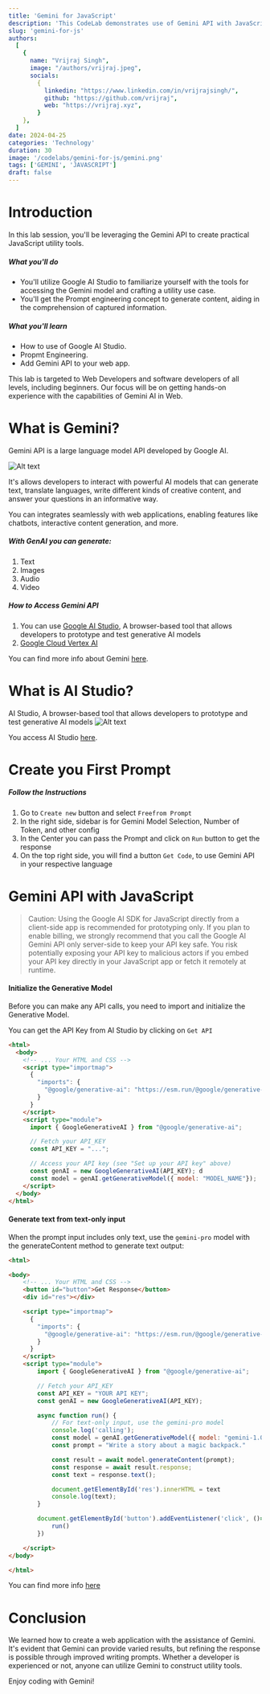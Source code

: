 ```yaml
---
title: 'Gemini for JavaScript'
description: 'This CodeLab demonstrates use of Gemini API with JavaScript'
slug: 'gemini-for-js'
authors:
  [
    {
      name: "Vrijraj Singh",
      image: "/authors/vrijraj.jpeg",
      socials:
        {
          linkedin: "https://www.linkedin.com/in/vrijrajsingh/",
          github: "https://github.com/vrijraj",
          web: "https://vrijraj.xyz",
        }
    },
  ]
date: 2024-04-25
categories: 'Technology'
duration: 30
image: '/codelabs/gemini-for-js/gemini.png'
tags: ['GEMINI', 'JAVASCRIPT']
draft: false
---
```



# Introduction 
In this lab session, you'll be leveraging the Gemini API to create practical JavaScript utility tools.

##### What you'll do
- You'll utilize Google AI Studio to familiarize yourself with the tools for accessing the Gemini model and crafting a utility use case.
- You'll get the Prompt engineering concept to generate content, aiding in the comprehension of captured information.

##### What you'll learn
- How to use of Google AI Studio.
- Propmt Engineering.
- Add Gemini API to your web app.

This lab is targeted to Web Developers and software developers of all levels, including beginners. Our focus will be on getting hands-on experience with the capabilities of Gemini AI in Web.


# What is Gemini?

Gemini API is a large language model API developed by Google AI. 

![Alt text](/codelabs/gemini-for-js/gemini.png "a title")

It's allows developers to interact with powerful AI models that can generate text, translate languages, write different kinds of creative content, and answer your questions in an informative way.<br>

You can integrates seamlessly with web applications, enabling features like chatbots, interactive content generation, and more.

##### With GenAI you can generate:
1. Text
1. Images
1. Audio
1. Video

##### How to Access Gemini API

1. You can use [Google AI Studio](https://aistudio.google.com), A browser-based tool that allows developers to prototype and test generative AI models
1. [Google Cloud Vertex AI ](https://cloud.google.com/vertex-ai)

You can find more info about Gemini [here](https://blog.google/technology/ai/google-gemini-ai/).


# What is AI Studio?
AI Studio, A browser-based tool that allows developers to prototype and test generative AI models
![Alt text](/codelabs/gemini-for-js/aistudio.png "AI Studio")

You access AI Studio [here](https://aistudio.google.com/).


# Create you First Prompt

##### Follow the Instructions
1. Go to `Create new` button and select `Freefrom Prompt`
1. In the right side, sidebar is for Gemini Model Selection, Number of Token, and other config
1. In the Center you can pass the Prompt and click on `Run` button to get the response 
1. On the top right side, you will find a button `Get Code`, to use Gemini API in your respective language

# Gemini API with JavaScript 

> Caution: Using the Google AI SDK for JavaScript directly from a client-side app is recommended for prototyping only. If you plan to enable billing, we strongly recommend that you call the Google AI Gemini API only server-side to keep your API key safe. You risk potentially exposing your API key to malicious actors if you embed your API key directly in your JavaScript app or fetch it remotely at runtime.

#### Initialize the Generative Model
Before you can make any API calls, you need to import and initialize the Generative Model. 

You can get the API Key from AI Studio by clicking on `Get API`

``` html
<html>
  <body>
    <!-- ... Your HTML and CSS -->
    <script type="importmap">
      {
        "imports": {
          "@google/generative-ai": "https://esm.run/@google/generative-ai"
        }
      }
    </script>
    <script type="module">
      import { GoogleGenerativeAI } from "@google/generative-ai";

      // Fetch your API_KEY
      const API_KEY = "...";

      // Access your API key (see "Set up your API key" above)
      const genAI = new GoogleGenerativeAI(API_KEY); d
      const model = genAI.getGenerativeModel({ model: "MODEL_NAME"});
    </script>
  </body>
</html>
```

#### Generate text from text-only input
When the prompt input includes only text, use the `gemini-pro` model with the generateContent method to generate text output:

```html
<html>

<body>
    <!-- ... Your HTML and CSS -->
    <button id="button">Get Response</button>
    <div id="res"></div>

    <script type="importmap">
      {
        "imports": {
          "@google/generative-ai": "https://esm.run/@google/generative-ai"
        }
      }
    </script>
    <script type="module">
        import { GoogleGenerativeAI } from "@google/generative-ai";

        // Fetch your API_KEY
        const API_KEY = "YOUR API KEY";
        const genAI = new GoogleGenerativeAI(API_KEY);

        async function run() {
            // For text-only input, use the gemini-pro model
            console.log('calling');
            const model = genAI.getGenerativeModel({ model: "gemini-1.0-pro" });
            const prompt = "Write a story about a magic backpack."

            const result = await model.generateContent(prompt);
            const response = await result.response;
            const text = response.text();

            document.getElementById('res').innerHTML = text
            console.log(text);
        }

        document.getElementById('button').addEventListener('click', ()=>{
            run()
        })

    </script>
</body>

</html>
```

You can find more info [here](https://ai.google.dev/gemini-api/docs/get-started/web)


# Conclusion
We learned how to create a web application with the assistance of Gemini. It's evident that Gemini can provide varied results, but refining the response is possible through improved writing prompts. Whether a developer is experienced or not, anyone can utilize Gemini to construct utility tools.<br />


Enjoy coding with Gemini!